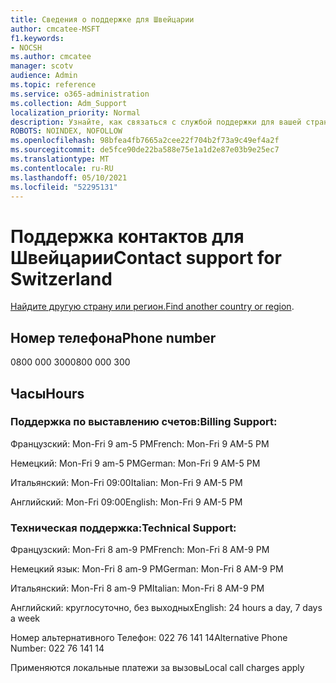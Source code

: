```yaml
---
title: Сведения о поддержке для Швейцарии
author: cmcatee-MSFT
f1.keywords:
- NOCSH
ms.author: cmcatee
manager: scotv
audience: Admin
ms.topic: reference
ms.service: o365-administration
ms.collection: Adm_Support
localization_priority: Normal
description: Узнайте, как связаться с службой поддержки для вашей страны или региона.
ROBOTS: NOINDEX, NOFOLLOW
ms.openlocfilehash: 98bfea4fb7665a2cee22f704b2f73a9c49ef4a2f
ms.sourcegitcommit: de5fce90de22ba588e75e1a1d2e87e03b9e25ec7
ms.translationtype: MT
ms.contentlocale: ru-RU
ms.lasthandoff: 05/10/2021
ms.locfileid: "52295131"
---
```

# <a name="contact-support-for-switzerland"></a><span data-ttu-id="5462e-103">Поддержка контактов для Швейцарии</span><span class="sxs-lookup"><span data-stu-id="5462e-103">Contact support for Switzerland</span></span>

<span data-ttu-id="5462e-104">[Найдите другую страну или регион.](../../business-video/get-help-support.md)</span><span class="sxs-lookup"><span data-stu-id="5462e-104">[Find another country or region](../../business-video/get-help-support.md).</span></span>

## <a name="phone-number"></a><span data-ttu-id="5462e-105">Номер телефона</span><span class="sxs-lookup"><span data-stu-id="5462e-105">Phone number</span></span>
<span data-ttu-id="5462e-106">0800 000 300</span><span class="sxs-lookup"><span data-stu-id="5462e-106">0800 000 300</span></span>

## <a name="hours"></a><span data-ttu-id="5462e-107">Часы</span><span class="sxs-lookup"><span data-stu-id="5462e-107">Hours</span></span>
### <a name="billing-support"></a><span data-ttu-id="5462e-108">Поддержка по выставлению счетов:</span><span class="sxs-lookup"><span data-stu-id="5462e-108">Billing Support:</span></span>

<span data-ttu-id="5462e-109">Французский: Mon-Fri 9 am-5 PM</span><span class="sxs-lookup"><span data-stu-id="5462e-109">French: Mon-Fri 9 AM-5 PM</span></span>

<span data-ttu-id="5462e-110">Немецкий: Mon-Fri 9 am-5 PM</span><span class="sxs-lookup"><span data-stu-id="5462e-110">German: Mon-Fri 9 AM-5 PM</span></span>

<span data-ttu-id="5462e-111">Итальянский: Mon-Fri 09:00</span><span class="sxs-lookup"><span data-stu-id="5462e-111">Italian: Mon-Fri 9 AM-5 PM</span></span>

<span data-ttu-id="5462e-112">Английский: Mon-Fri 09:00</span><span class="sxs-lookup"><span data-stu-id="5462e-112">English: Mon-Fri 9 AM-5 PM</span></span>

### <a name="technical-support"></a><span data-ttu-id="5462e-113">Техническая поддержка:</span><span class="sxs-lookup"><span data-stu-id="5462e-113">Technical Support:</span></span>

<span data-ttu-id="5462e-114">Французский: Mon-Fri 8 am-9 PM</span><span class="sxs-lookup"><span data-stu-id="5462e-114">French: Mon-Fri 8 AM-9 PM</span></span>

<span data-ttu-id="5462e-115">Немецкий язык: Mon-Fri 8 am-9 PM</span><span class="sxs-lookup"><span data-stu-id="5462e-115">German: Mon-Fri 8 AM-9 PM</span></span>

<span data-ttu-id="5462e-116">Итальянский: Mon-Fri 8 am-9 PM</span><span class="sxs-lookup"><span data-stu-id="5462e-116">Italian: Mon-Fri 8 AM-9 PM</span></span>

<span data-ttu-id="5462e-117">Английский: круглосуточно, без выходных</span><span class="sxs-lookup"><span data-stu-id="5462e-117">English: 24 hours a day, 7 days a week</span></span>

<span data-ttu-id="5462e-118">Номер альтернативного Телефон: 022 76 141 14</span><span class="sxs-lookup"><span data-stu-id="5462e-118">Alternative Phone Number: 022 76 141 14</span></span>

<span data-ttu-id="5462e-119">Применяются локальные платежи за вызовы</span><span class="sxs-lookup"><span data-stu-id="5462e-119">Local call charges apply</span></span>

